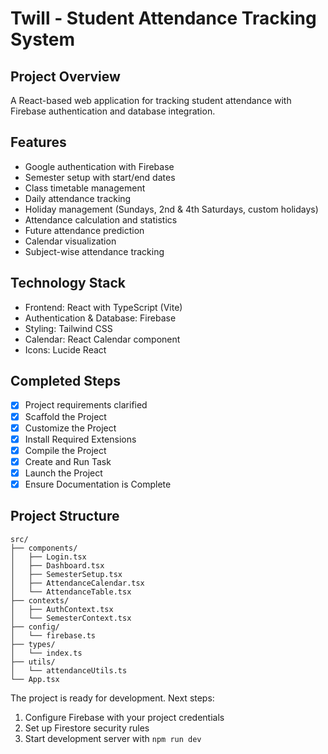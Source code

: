 # Twill - Student Attendance Tracking System

## Project Overview

A React-based web application for tracking student attendance with Firebase authentication and database integration.

## Features

- Google authentication with Firebase
- Semester setup with start/end dates
- Class timetable management
- Daily attendance tracking
- Holiday management (Sundays, 2nd & 4th Saturdays, custom holidays)
- Attendance calculation and statistics
- Future attendance prediction
- Calendar visualization
- Subject-wise attendance tracking

## Technology Stack

- Frontend: React with TypeScript (Vite)
- Authentication & Database: Firebase
- Styling: Tailwind CSS
- Calendar: React Calendar component
- Icons: Lucide React

## Completed Steps

- [x] Project requirements clarified
- [x] Scaffold the Project
- [x] Customize the Project
- [x] Install Required Extensions
- [x] Compile the Project
- [x] Create and Run Task
- [x] Launch the Project
- [x] Ensure Documentation is Complete

## Project Structure

```
src/
├── components/
│   ├── Login.tsx
│   ├── Dashboard.tsx
│   ├── SemesterSetup.tsx
│   ├── AttendanceCalendar.tsx
│   └── AttendanceTable.tsx
├── contexts/
│   ├── AuthContext.tsx
│   └── SemesterContext.tsx
├── config/
│   └── firebase.ts
├── types/
│   └── index.ts
├── utils/
│   └── attendanceUtils.ts
└── App.tsx
```

The project is ready for development. Next steps:

1. Configure Firebase with your project credentials
2. Set up Firestore security rules
3. Start development server with `npm run dev`
